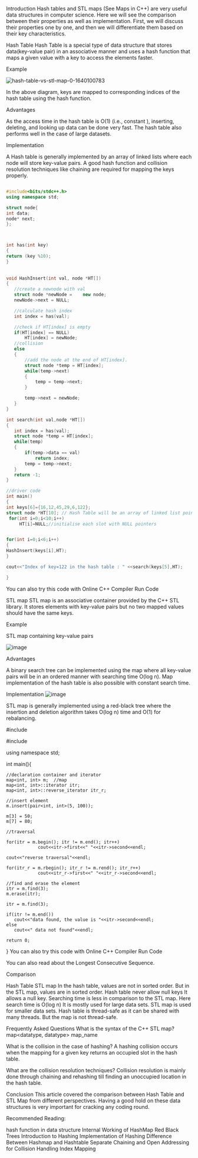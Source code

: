 Introduction
Hash tables and STL maps (See Maps in C++) are very useful data structures in computer science. Here we will see the comparison between their properties as well as implementation. First, we will discuss their properties one by one, and then we will differentiate them based on their key characteristics.

 

Hash Table
Hash Table is a special type of data structure that stores data(key-value pair) in an associative manner and uses a hash function that maps a given value with a key to access the elements faster. 

 

Example

 ![hash-table-vs-stl-map-0-1640100783](https://github.com/user-attachments/assets/ed52f021-3250-42ce-8926-e04b62aae084)


In the above diagram, keys are mapped to corresponding indices of the hash table using the hash function.

 

Advantages 

As the access time in the hash table is O(1) (i.e., constant  ), inserting, deleting, and looking up data can be done very fast.
The hash table also performs well in the case of large datasets.
 

Implementation

A Hash table is generally implemented by an array of linked lists where each node will store key-value pairs. A good hash function and collision resolution techniques like chaining are required for mapping the keys properly. 

 ```cpp

#include<bits/stdc++.h>
using namespace std;

struct node{
int data;
node* next;
};



int has(int key)
{
 return (key %10);
}  
    
    
 void HashInsert(int val, node *HT[])
{
    //create a newnode with val
    struct node *newNode =    new node;                      
    newNode->next = NULL;

    //calculate hash index
    int index = has(val);

    //check if HT[index] is empty
    if(HT[index] == NULL)
        HT[index] = newNode;
    //collision
    else
    {
        //add the node at the end of HT[index].
        struct node *temp = HT[index];
        while(temp->next)
        {
            temp = temp->next;
        }

        temp->next = newNode;
    }
}

 int search(int val,node *HT[])
{
    int index = has(val);
    struct node *temp = HT[index];
    while(temp)
    {
        if(temp->data == val)
            return index;
        temp = temp->next;
    }
    return -1;
}

//driver code
int main()
{
int keys[6]={16,12,45,29,6,122};
struct node *HT[10]; // Hash Table will be an array of linked list pointers
  for(int i=0;i<10;i++)
      HT[i]=NULL;//initialise each slot with NULL pointers


for(int i=0;i<6;i++)
{
HashInsert(keys[i],HT);
}

cout<<"Index of key=122 in the hash table : " <<search(keys[5],HT);

}

```
You can also try this code with Online C++ Compiler
Run Code
 


STL map
STL map is an associative container provided by the C++ STL library. It stores elements with key-value pairs but no two mapped values should have the same keys.

 

Example

STL map containing key-value pairs

![image](https://github.com/user-attachments/assets/6a653f72-69e5-4a92-89c2-9518908c9d13)

 

Advantages 

A binary search tree can be implemented using the map where all key-value pairs will be in an ordered manner with searching time O(log n).
Map implementation of the hash table is also possible with constant search time.
 

Implementation
![image](https://github.com/user-attachments/assets/c34315b2-ee75-4f60-98d0-2a2c4219f48b)


STL map is generally implemented using a red-black tree where the insertion and deletion algorithm takes O(log n) time and O(1) for rebalancing.

 

#include <iostream>

#include <map>

using namespace std;

int main(){

    //declaration container and iterator
    map<int, int> m;  //map
    map<int, int>::iterator itr;
    map<int, int>::reverse_iterator itr_r;

    //insert element
    m.insert(pair<int, int>(5, 100));

    m[3] = 50;
    m[7] = 80;

    //traversal
    
    for(itr = m.begin(); itr != m.end(); itr++)
                cout<<itr->first<<" "<<itr->second<<endl;
                
    cout<<"reverse traversal"<<endl;
          
    for(itr_r = m.rbegin(); itr_r != m.rend(); itr_r++)
                cout<<itr_r->first<<" "<<itr_r->second<<endl;

    //find and erase the element
    itr = m.find(3);
    m.erase(itr);

    itr = m.find(3);

    if(itr != m.end())
       cout<<"data found, the value is "<<itr->second<<endl;
    else
       cout<<" data not found"<<endl;

    return 0;
}
You can also try this code with Online C++ Compiler
Run Code
 

You can also read about the Longest Consecutive Sequence.

Comparison
 

Hash Table
STL map
In the hash table, values are not in sorted order.	But in the STL map, values are in sorted order.
Hash table never allow null keys	It allows a null key.
Searching time is less in comparison to the STL map.	Here search time is O(log n)
It is mostly used for large data sets.	STL map is used for smaller data sets.
Hash table is thread-safe as it can be shared with many threads.	But the map is not thread-safe.
 

Frequently Asked Questions
What is the syntax of the C++ STL map?
map<datatype, datatype> map_name

What is the collision in the case of hashing?
A hashing collision occurs when the mapping for a given key returns an occupied slot in the hash table.

What are the collision resolution techniques?
Collision resolution is mainly done through chaining and rehashing till finding an unoccupied location in the hash table.

 

Conclusion
This article covered the comparison between Hash Table and STL Map from different perspectives. Having a good hold on these data structures is very important for cracking any coding round. 

 



Recommended Reading:

hash function in data structure
Internal Working of HashMap
Red Black Trees
Introduction to Hashing
Implementation of Hashing
Difference Between Hashmap and Hashtable
Separate Chaining and Open Addressing for Collision Handling
Index Mapping
